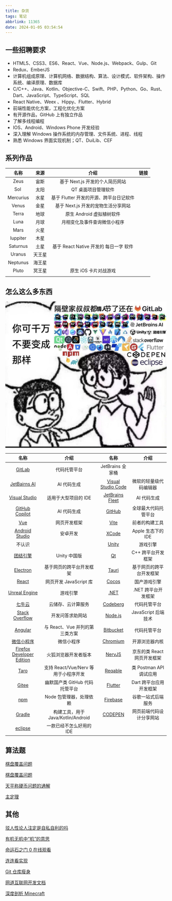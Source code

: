 ```yaml
---
title: 杂货
tags: 笔记
abbrlink: 11365
date: 2024-01-05 03:54:54
---
```


## 一些招聘要求

- HTML5、CSS3、ES6、React、Vue、Node.js、Webpack、Gulp、Git
- Redux、EmberJS
- 计算机组成原理、计算机网络、数据结构、算法、设计模式、软件架构、操作系统、编译原理、数据库
- C/C++、Java、Kotlin、Objective-C、Swift、PHP、Python、Go、Rust、Dart、JavaScript、TypeScript、SQL
- React Native、Weex 、Hippy、Flutter、Hybrid
- 前端性能优化方案，工程化优化方案
- 有开源作品，GitHub 上有独立作品
- 了解多线程编程
- IOS、Android、Windows Phone 开发经验
- 深入理解 Windows 操作系统的内存管理、文件系统、进程、线程
- 熟悉 Windows 界面实现机制；QT、DuiLib、CEF

## 系列作品

|   名称    |  来源  |                  介绍                   | 链接 |
| :-------: | :----: | :-------------------------------------: | :--: |
|   Zeus    |  宙斯  |     基于 Next.js 开发的个人简历网站     |      |
|   Sol     |  太阳  |           QT 桌面项目管理软件           |      |
| Mercurius |  水星  | 基于 Flutter 开发的开源、跨平台日记软件 |      |
|   Venus   |  金星  |   基于 Next.js 开发的宠物生活分享网站   |      |
|   Terra   |  地球  |        原生 Android 虚拟植树软件        |      |
|   Luna    |  月球  |      月相变化及事件查询微信小程序       |      |
|   Mars    |  火星  |                                         |      |
| Iuppiter  |  木星  |                                         |      |
| Saturnus  |  土星  | 基于 React Native 开发的 每日一字 软件  |      |
|  Uranus   | 天王星 |                                         |      |
| Neptunus  | 海王星 |                                         |      |
|   Pluto   | 冥王星 |          原生 iOS 卡片对战游戏          |      |
|           |        |                                         |      |

## 怎么这么多东西

![meme](img/杂货/1000043765.jpg)

|            名称             |                 介绍                 |         名称         |            介绍             |
| :-------------------------: | :----------------------------------: | :------------------: | :-------------------------: |
|          [GitLab]           |             代码托管平台             |   JetBrains 全家桶   |                             |
|       [JetBairns AI]        |             AI 代码生成              | [Visual Studio Code] |   微软的轻量级代码编辑器    |
|       [Visual Studio]       |         适用于大型项目的 IDE         |  [JetBrains Fleet]   |         AI 代码生成         |
|      [GitHub Copilot]       |             AI 代码生成              |       [GitHub]       |    全球最大代码托管平台     |
|            [Vue]            |             网页开发框架             |        [Vite]        |       前者的构建工具        |
|      [Android Studio]       |               安卓开发               |       [XCode]        |     Apple 生态下的 IDE      |
|           不认识            |                                      |       [Unity]        |          游戏引擎           |
|         [团结引擎]          |             Unity 中国版             |         [Qt]         |     C++ 跨平台开发框架      |
|         [Electron]          |       基于网页的跨平台开发框架       |       [Tauri]        |  基于网页的跨平台开发框架   |
|           [React]           |        网页开发 JavaScript 库        |       [Cocos]        |        国产游戏引擎         |
|       [Unreal Engine]       |               游戏引擎               |        [.NET]        |     .NET 跨平台开发框架     |
|          [七牛云]           |          云储存、云计算服务          |      [Codeberg]      |        代码托管平台         |
|      [Stack Overflow]       |           开发问答求助网站           |      [Node.js]       |     JavaScript 后端技术     |
|          [Angular]          |    与 React、Vue 并列的第三类方案    |     [Bitbucket]      |        代码托管平台         |
|        [微信小程序]         |              微信小程序              |      [Chromium]      |       开源浏览器内核        |
| [Firefox Developer Edition] |         火狐浏览器开发者版本         |       [NervJS]       | 京东的类 React 网页开发框架 |
|           [Taro]            | 支持 React/Vue/Nerv 等用于小程序开发 |      [Reqable]       |   类 Postman API 调试应用   |
|           [Gitee]           |    幽默国产类 GitHub 代码托管平台    |      [Flutter]       |   Dart 跨平台应用开发框架   |
|            [npm]            |       Node 包管理器，处理依赖        |      [Firebase]      |     谷歌一站式后端服务      |
|          [Gradle]           |  构建工具，用于 Java/Kotlin/Android  |      [CODEPEN]       |  网页前端代码设计分享网站   |
|          [eclipse]          |       一款已经不怎么好用的 IDE       |                      |                             |

[GitLab]: https://about.gitlab.com/
[JetBairns AI]: https://www.jetbrains.com/ai/
[Visual Studio Code]: https://code.visualstudio.com/
[Visual Studio]: https://visualstudio.microsoft.com/
[JetBrains Fleet]: https://www.jetbrains.com/fleet/
[GitHub Copilot]: https://github.com/features/copilot/
[GitHub]: https://github.com/
[Vue]: https://vuejs.org/
[Vite]: https://vitejs.dev/
[Android Studio]: https://developer.android.com/studio
[XCode]: https://developer.apple.com/xcode/
[Unity]: https://unity.com/
[团结引擎]: https://unity.cn/tuanjie/tuanjieyinqing
[Qt]: https://www.qt.io/
[Electron]: https://www.electronjs.org/
[Tauri]: https://tauri.app/
[React]: https://react.dev/
[Cocos]: https://www.cocos.com/
[Unreal Engine]: https://www.unrealengine.com/
[.NET]: https://dotnet.microsoft.com/
[七牛云]: https://www.qiniu.com/
[Codeberg]: https://codeberg.org/
[Stack Overflow]: https://stackoverflow.com/
[Node.js]: https://nodejs.org/
[Angular]: https://angular.io/
[Bitbucket]: https://bitbucket.org/
[微信小程序]: https://developers.weixin.qq.com/miniprogram/dev/framework/
[Chromium]: https://www.chromium.org/
[Firefox Developer Edition]: https://www.mozilla.org/en-US/firefox/developer/
[NervJS]: https://github.com/NervJS
[Taro]: https://taro-ui.jd.com/
[Reqable]: https://reqable.com/
[Gitee]: https://gitee.com/
[Flutter]: https://flutter.dev/
[npm]: https://www.npmjs.com/
[Firebase]: https://firebase.google.com/
[Gradle]: https://gradle.org/
[CODEPEN]: https://codepen.io/
[eclipse]: https://www.eclipse.org/

## 算法题

[棋盘覆盖问题](https://blog.csdn.net/q547550831/article/details/51541527)

[棋盘覆盖问题](https://blog.csdn.net/SongXJ_01/article/details/112439322)

[天平称硬币问题的通解](https://sighsmile.github.io/2017-08-02-weighing-puzzle)

[主定理](https://zhuanlan.zhihu.com/p/100531135)

## 其他

[驳人性论人注定是自私自利的吗](http://telegra.ph/驳人性论人注定是自私自利的吗-09-24-2)

[有机无机中“机”的意思](https://www.zhihu.com/question/342054227/answer/945310389)

[命运石之门 0 在线观看](https://www.yhmgo.com/vp/18194-3-0.html)

[连连看实现](https://www.jianshu.com/p/c1490cc49670)

[Git 仓库瘦身](https://ost.51cto.com/posts/24232)

[网道互联网开发文档](https://wangdoc.com/)

[深度剖析 Minecraft](https://blog.fallenbreath.me/zh-CN/2019/deeply-dissecting-minecraft_1/)
